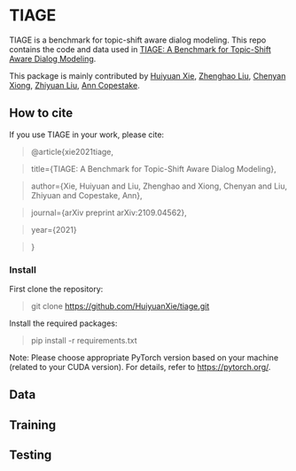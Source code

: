 # TIAGE

TIAGE is a benchmark for topic-shift aware dialog modeling. This repo contains the code and data used in [TIAGE: A Benchmark for Topic-Shift Aware Dialog Modeling](https://arxiv.org/abs/2109.04562).

This package is mainly contributed by [Huiyuan Xie](https://huiyuanxie.github.io), [Zhenghao Liu](https://edwardzh.github.io), [Chenyan Xiong](https://www.microsoft.com/en-us/research/people/cxiong/), [Zhiyuan Liu](http://nlp.csai.tsinghua.edu.cn/~lzy/), [Ann Copestake](https://www.cl.cam.ac.uk/~aac10/).

## How to cite

If you use TIAGE in your work, please cite:
> @article{xie2021tiage,

> title={TIAGE: A Benchmark for Topic-Shift Aware Dialog Modeling},

> author={Xie, Huiyuan and Liu, Zhenghao and Xiong, Chenyan and Liu, Zhiyuan and Copestake, Ann},

> journal={arXiv preprint arXiv:2109.04562},

> year={2021}

> }



### Install

First clone the repository:
> git clone https://github.com/HuiyuanXie/tiage.git

Install the required packages:
> pip install -r requirements.txt

Note: Please choose appropriate PyTorch version based on your machine (related to your CUDA version). For details, refer to https://pytorch.org/.


## Data

## Training

## Testing

